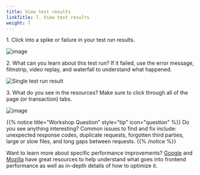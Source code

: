 ```yaml
---
title: View test results
linkTitle: 7. View test results
weight: 7
---
```



1\. Click into a spike or failure in your test run results.

![image](https://ajeuwbhvhr.cloudimg.io/colony-recorder.s3.amazonaws.com/files/2024-02-01/7da71cab-5d3f-4557-af22-413e51706016/ascreenshot.jpeg?tl_px=0,372&br_px=1719,1333&force_format=png&width=1120.0&wat=1&wat_opacity=0.7&wat_gravity=northwest&wat_url=https://colony-recorder.s3.us-west-1.amazonaws.com/images/watermarks/FB923C_standard.png&wat_pad=251,277)

2\. What can you learn about this test run? If it failed, use the error message, filmstrip, video replay, and waterfall to understand what happened.

![Single test run result](../../images/browser-run-result.png)

3\. What do you see in the resources? Make sure to click through all of the page (or transaction) tabs.

![image](https://ajeuwbhvhr.cloudimg.io/colony-recorder.s3.amazonaws.com/files/2024-02-01/f971fc4b-49bd-4134-ae27-fe9444e41ef0/ascreenshot.jpeg?tl_px=738,453&br_px=2458,1414&force_format=png&width=1120.0&wat=1&wat_opacity=0.7&wat_gravity=northwest&wat_url=https://colony-recorder.s3.us-west-1.amazonaws.com/images/watermarks/FB923C_standard.png&wat_pad=524,276)

{{% notice title="Workshop Question" style="tip" icon="question" %}}
Do you see anything interesting? Common issues to find and fix include: unexpected response codes, duplicate requests, forgotten third parties, large or slow files, and long gaps between requests.
{{% /notice %}}

Want to learn more about specific performance improvements? [Google](https://web.dev/learn/performance/welcome) and [Mozilla](https://developer.mozilla.org/en-US/docs/Web/Performance/How_browsers_work) have great resources to help understand what goes into frontend performance as well as in-depth details of how to optimize it.